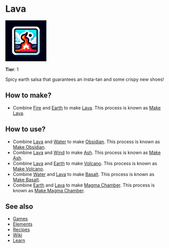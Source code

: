 # Lava

![](../images/item.lava.png)

**Tier**: 1

Spicy earth salsa that guarantees an insta-tan and some crispy new shoes!

## How to make?

* Combine [Fire](/wiki/elements/fire) and [Earth](/wiki/elements/earth) to make [Lava](/wiki/elements/lava). This process is known as [Make Lava](/wiki/recipes/make-lava).

## How to use?

* Combine [Lava](/wiki/elements/lava) and [Water](/wiki/elements/water) to make [Obsidian](/wiki/elements/obsidian). This process is known as [Make Obsidian](/wiki/recipes/make-obsidian).
* Combine [Lava](/wiki/elements/lava) and [Wind](/wiki/elements/wind) to make [Ash](/wiki/elements/ash). This process is known as [Make Ash](/wiki/recipes/make-ash).
* Combine [Lava](/wiki/elements/lava) and [Earth](/wiki/elements/earth) to make [Volcano](/wiki/elements/volcano). This process is known as [Make Volcano](/wiki/recipes/make-volcano).
* Combine [Water](/wiki/elements/water) and [Lava](/wiki/elements/lava) to make [Basalt](/wiki/elements/basalt). This process is known as [Make Basalt](/wiki/recipes/make-basalt).
* Combine [Earth](/wiki/elements/earth) and [Lava](/wiki/elements/lava) to make [Magma Chamber](/wiki/elements/magma-chamber). This process is known as [Make Magma Chamber](/wiki/recipes/make-magma-chamber).

## See also

* [Games](/wiki/games)
* [Elements](/wiki/elements)
* [Recipes](/wiki/recipes)
* [Wiki](/wiki/index)
* [Learn](/learn/index)
